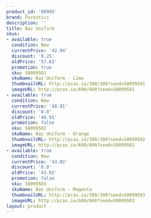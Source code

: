```yaml
---
product_id: '00995'
brand: Forestics
description: ''
title: Baz Uniform
skus:
- available: true
  condition: New
  currentPrice: '42.94'
  discount: '0.25'
  oldPrice: '57.63'
  promotion: true
  sku: S0099501
  skuName: Baz Uniform - Lime
  thumbnailURL: http://pcas.io/300/300?seed=S0099501
  imageURL: http://pcas.io/600/600?seed=S0099501
- available: true
  condition: New
  currentPrice: '48.91'
  discount: '0.0'
  oldPrice: '48.91'
  promotion: false
  sku: S0099502
  skuName: Baz Uniform - Orange
  thumbnailURL: http://pcas.io/300/300?seed=S0099502
  imageURL: http://pcas.io/600/600?seed=S0099502
- available: true
  condition: New
  currentPrice: '43.02'
  discount: '0.0'
  oldPrice: '43.02'
  promotion: false
  sku: S0099503
  skuName: Baz Uniform - Magenta
  thumbnailURL: http://pcas.io/300/300?seed=S0099503
  imageURL: http://pcas.io/600/600?seed=S0099503
layout: product
---
```

